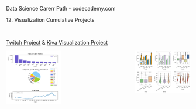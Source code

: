 Data Science Carerr Path - codecademy.com 

<p>12. Visualization Cumulative Projects</p></br>

<a href="Twitch Project">Twitch Project</a> & <a href="Kiva Visualization">Kiva Visualization Project</a></br>

<p ><a href="Twitch Project">
<img src="https://github.com/stefanm-git/Data-Science/blob/master/12-Visualization-Cumulative-Projects/Twitch-Project/Visualize_Data_with_Matplotlib.png" alt="alt text" width="30%" align="left"></a>
  
<a href="Kiva Visualization"><img src="https://github.com/stefanm-git/Data-Science/blob/master/12-Visualization-Cumulative-Projects/Kiva-Visualization-Project/Visualizing_Kiva_Data_with_Seaborn.png" alt="img" width="30%" margin-left="100px" align="right"></a>
</p>


